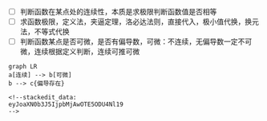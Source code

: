  - [ ] 判断函数在某点处的连续性，本质是求极限判断函数值是否相等
 - [ ] 求函数极限，定义法，夹逼定理，洛必达法则，直接代入，极小值代换，换元法，不等式代换
 - [ ] 判断函数某点是否可微，是否有偏导数，可微：不连续，无偏导数一定不可微，连续根据定义判断，连续可推可微
```mermaid
graph LR
a[连续] --> b[可微]
b --> c{偏导存在}

<!--stackedit_data:
eyJoaXN0b3J5IjpbMjAwOTE5ODU4Nl19
-->